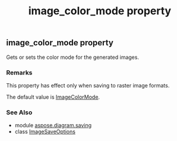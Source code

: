﻿---
title: image_color_mode property
second_title: Aspose.Diagram for Python via .NET API References
description: 
type: docs
weight: 130
url: /python-net/aspose.diagram.saving/imagesaveoptions/image_color_mode/
is_root: false
---

## image_color_mode property


Gets or sets the color mode for the generated images.
### Remarks 


This property has effect only when saving to raster image formats.

The default value is [ImageColorMode](/diagram/python-net/aspose.diagram.saving/imagecolormode).

### See Also
* module [aspose.diagram.saving](../../)
* class [ImageSaveOptions](/diagram/python-net/aspose.diagram.saving/imagesaveoptions)
